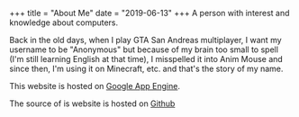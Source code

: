+++
title = "About Me"
date = "2019-06-13"
+++
A person with interest and knowledge about computers.

Back in the old days, when I play GTA San Andreas multiplayer, I want my username to be "Anonymous" but because of my brain too small to spell (I'm still learning English at that time), I misspelled it into Anim Mouse and since then, I'm using it on Minecraft, etc. and that's the story of my name.

This website is hosted on [Google App Engine](https://cloud.google.com/appengine/).

The source of is website is hosted on [Github](https://github.com/AnimMouse/animmouse-website)